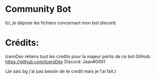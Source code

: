 # Community Bot
Ici, je dépose les fichiers concernant mon bot discord.

# Crédits:
IceroDev retiens tout les crédits pour la majeur partis de ce bot
GitHub: https://github.com/IceroDev
Discord: Jеan#0001

(Je sais bg j'ai pas besoin de te credit mais je l'ai fait.)
